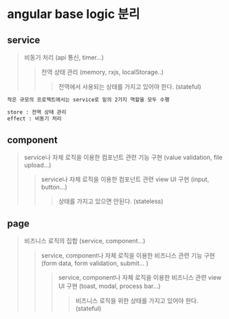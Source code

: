 # angular base logic 분리

## service

> 비동기 처리 (api 통신, timer...)
>
> > 전역 상태 관리 (memory, rxjs, localStorage..)
> >
> > > 전역에서 사용되는 상태를 가지고 있어야 한다. (stateful)

```txt
작은 규모의 프로젝트에서는 service로 밑의 2가지 역할을 모두 수행

store : 전역 상태 관리
effect : 비동기 처리
```

## component

> service나 자체 로직을 이용한 컴포넌트 관련 기능 구현 (value validation, file upload...)
>
> > service나 자체 로직을 이용한 컴포넌트 관련 view UI 구현 (input, button...)
> >
> > > 상태를 가지고 있으면 안된다. (stateless)

## page

> 비즈니스 로직의 집합 (service, component...)
>
> > service, component나 자체 로직을 이용한 비즈니스 관련 기능 구현 (form data, form validation, submit... )
> >
> > > service, component나 자체 로직을 이용한 비즈니스 관련 view UI 구현 (toast, modal, process bar...)
> > >
> > > > 비즈니스 로직을 위한 상태를 가지고 있어야 한다. (stateful)
